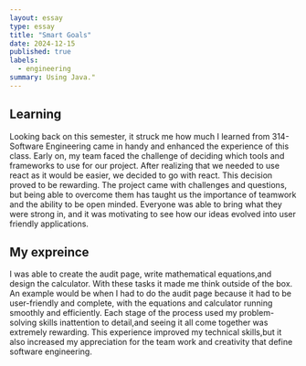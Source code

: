 ```yaml
---
layout: essay
type: essay
title: "Smart Goals"
date: 2024-12-15
published: true
labels:
  - engineering
summary: Using Java."
---
```


## Learning
  Looking back on this semester, it struck me how much I learned from 314-Software Engineering  came in handy and enhanced the experience of this class.  Early on, my team faced the challenge of deciding which tools and frameworks to use for our project. After realizing that we needed to use react as it would be easier, we decided to go with react. This decision proved to be rewarding. The project came with challenges and questions, but being able to overcome them has taught us the importance of teamwork and the ability to be open minded. Everyone was able to bring what they were strong in, and it was motivating to see how our ideas evolved into user friendly  applications.

 ## My expreince
  I was able to create the audit page, write mathematical equations,and design the calculator. With these tasks it made me think outside of the box. An example would be when I had to do the audit page because it had to be user-friendly and complete, with the equations and calculator running smoothly and efficiently. Each stage of the process used my problem-solving skills inattention to detail,and seeing it all come together was extremely rewarding. This experience improved my technical skills,but it also increased my appreciation for the team work and creativity that define software engineering.
